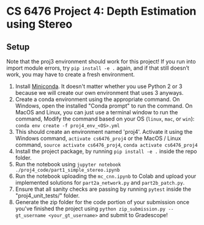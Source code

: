 # CS 6476 Project 4: Depth Estimation using Stereo

## Setup
Note that the proj3 environment should work for this project! If you run into import module errors, try `pip install -e .` again, and if that still doesn’t work, you may have to create a fresh environment.

1. Install [Miniconda](https://conda.io/miniconda.html). It doesn't matter whether you use Python 2 or 3 because we will create our own environment that uses 3 anyways.
2. Create a conda environment using the appropriate command. On Windows, open the installed "Conda prompt" to run the command. On MacOS and Linux, you can just use a terminal window to run the command, Modify the command based on your OS (`linux`, `mac`, or `win`): `conda env create -f proj4_env_<OS>.yml`
3. This should create an environment named 'proj4'. Activate it using the Windows command, `activate cs6476_proj4` or the MacOS / Linux command, `source activate cs6476_proj4`, `conda activate cs6476_proj4`
4. Install the project package, by running `pip install -e .` inside the repo folder.
5. Run the notebook using `jupyter notebook ./proj4_code/part1_simple_stereo.ipynb`
6. Run the notebook uploading the `mc_cnn.ipynb` to Colab and upload your implemented solutions for `part2a_network.py` and `part2b_patch.py`.
6. Ensure that all sanity checks are passing by running `pytest` inside the "proj4_unit_tests/" folder.
7. Generate the zip folder for the code portion of your submission once you've finished the project using `python zip_submission.py --gt_username <your_gt_username>` and submit to Gradescope!
